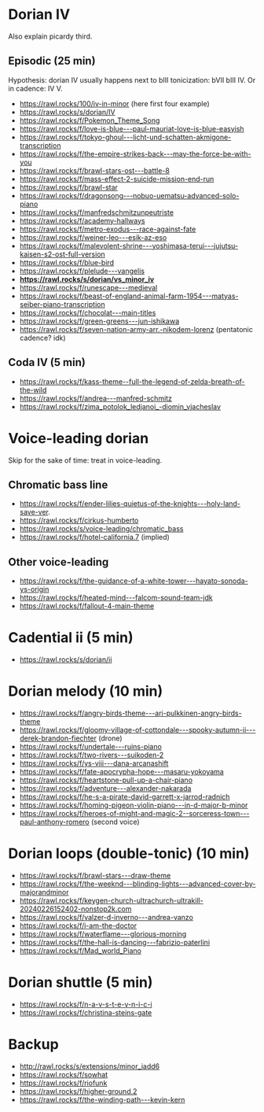 # Dorian IV

Also explain picardy third.

## Episodic (25 min)

Hypothesis: dorian IV usually happens next to bIII tonicization: bVII bIII IV. Or in cadence: IV V.

- https://rawl.rocks/100/iv-in-minor (here first four example)
- https://rawl.rocks/s/dorian/IV
- https://rawl.rocks/f/Pokemon_Theme_Song
- https://rawl.rocks/f/love-is-blue---paul-mauriat-love-is-blue-easyish
- https://rawl.rocks/f/tokyo-ghoul---licht-und-schatten-akmigone-transcription
- https://rawl.rocks/f/the-empire-strikes-back---may-the-force-be-with-you
- https://rawl.rocks/f/brawl-stars-ost---battle-8
- https://rawl.rocks/f/mass-effect-2-suicide-mission-end-run
- https://rawl.rocks/f/brawl-star
- https://rawl.rocks/f/dragonsong---nobuo-uematsu-advanced-solo-piano
- https://rawl.rocks/f/manfredschmitzunpeutriste
- https://rawl.rocks/f/academy-hallways
- https://rawl.rocks/f/metro-exodus---race-against-fate
- https://rawl.rocks/f/weiner-leo---esik-az-eso
- https://rawl.rocks/f/malevolent-shrine---yoshimasa-terui---jujutsu-kaisen-s2-ost-full-version
- https://rawl.rocks/f/blue-bird
- https://rawl.rocks/f/plelude---vangelis
- **https://rawl.rocks/s/dorian/vs_minor_iv**
- https://rawl.rocks/f/runescape---medieval
- https://rawl.rocks/f/beast-of-england-animal-farm-1954---matyas-seiber-piano-transcription
- https://rawl.rocks/f/chocolat---main-titles
- https://rawl.rocks/f/green-greens---jun-ishikawa
- https://rawl.rocks/f/seven-nation-army-arr.-nikodem-lorenz (pentatonic cadence? idk)

## Coda IV (5 min)

- https://rawl.rocks/f/kass-theme--full-the-legend-of-zelda-breath-of-the-wild
- https://rawl.rocks/f/andrea---manfred-schmitz
- https://rawl.rocks/f/zima_potolok_ledjanoi_-diomin_vjacheslav

# Voice-leading dorian

Skip for the sake of time: treat in voice-leading.
  
## Chromatic bass line

- https://rawl.rocks/f/ender-lilies-quietus-of-the-knights---holy-land-save-ver.
- https://rawl.rocks/f/cirkus-humberto
- https://rawl.rocks/s/voice-leading/chromatic_bass
- https://rawl.rocks/f/hotel-california.7 (implied)

## Other voice-leading

- https://rawl.rocks/f/the-guidance-of-a-white-tower---hayato-sonoda-ys-origin
- https://rawl.rocks/f/heated-mind---falcom-sound-team-jdk
- https://rawl.rocks/f/fallout-4-main-theme

# Cadential ii (5 min)

- https://rawl.rocks/s/dorian/ii

# Dorian melody (10 min)

- https://rawl.rocks/f/angry-birds-theme---ari-pulkkinen-angry-birds-theme
- https://rawl.rocks/f/gloomy-village-of-cottondale---spooky-autumn-ii---derek-brandon-fiechter (drone)
- https://rawl.rocks/f/undertale---ruins-piano
- https://rawl.rocks/f/two-rivers---suikoden-2
- https://rawl.rocks/f/ys-viii---dana-arcanashift
- https://rawl.rocks/f/fate-apocrypha-hope---masaru-yokoyama
- https://rawl.rocks/f/heartstone-pull-up-a-chair-piano
- https://rawl.rocks/f/adventure---alexander-nakarada
- https://rawl.rocks/f/he-s-a-pirate-david-garrett-x-jarrod-radnich
- https://rawl.rocks/f/homing-pigeon-violin-piano---in-d-major-b-minor
- https://rawl.rocks/f/heroes-of-might-and-magic-2--sorceress-town---paul-anthony-romero (second voice)


# Dorian loops (double-tonic) (10 min)

- https://rawl.rocks/f/brawl-stars---draw-theme
- https://rawl.rocks/f/the-weeknd---blinding-lights---advanced-cover-by-majorandminor
- https://rawl.rocks/f/keygen-church-ultrachurch-ultrakill-20240226152402-nonstop2k.com
- https://rawl.rocks/f/valzer-d-inverno---andrea-vanzo
- https://rawl.rocks/f/i-am-the-doctor
- https://rawl.rocks/f/waterflame---glorious-morning
- https://rawl.rocks/f/the-hall-is-dancing---fabrizio-paterlini
- https://rawl.rocks/f/Mad_world_Piano


# Dorian shuttle (5 min)

- https://rawl.rocks/f/n-a-v-s-t-e-v-n-i-c-i
- https://rawl.rocks/f/christina-steins-gate


# Backup

- http://rawl.rocks/s/extensions/minor_iadd6
- https://rawl.rocks/f/sowhat
- https://rawl.rocks/f/riofunk
- https://rawl.rocks/f/higher-ground.2
- https://rawl.rocks/f/the-winding-path---kevin-kern
